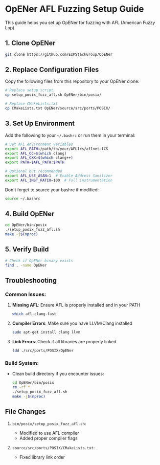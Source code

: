 # OpENer AFL Fuzzing Setup Guide

This guide helps you set up OpENer for fuzzing with AFL (American Fuzzy Lop).

## 1. Clone OpENer

```bash
git clone https://github.com/EIPStackGroup/OpENer
```

## 2. Replace Configuration Files

Copy the following files from this repository to your OpENer clone:

```bash
# Replace setup script
cp setup_posix_fuzz_afl.sh OpENer/bin/posix/

# Replace CMakeLists.txt
cp CMakeLists.txt OpENer/source/src/ports/POSIX/
```

## 3. Set Up Environment

Add the following to your `~/.bashrc` or run them in your terminal:

```bash
# Set AFL environment variables
export AFL_PATH=/path/to/your/AFLIcs/aflnet-ICS
export AFL_CC=$(which clang)
export AFL_CXX=$(which clang++)
export PATH=$AFL_PATH:$PATH

# Optional but recommended
export AFL_USE_ASAN=1  # Enable Address Sanitizer
export AFL_INST_RATIO=100  # Full instrumentation
```

Don't forget to source your bashrc if modified:

```bash
source ~/.bashrc
```

## 4. Build OpENer

```bash
cd OpENer/bin/posix
./setup_posix_fuzz_afl.sh
make -j$(nproc)
```

## 5. Verify Build

```bash
# Check if OpENer binary exists
find . -name OpENer
```

## Troubleshooting

### Common Issues:
1. **Missing AFL**: Ensure AFL is properly installed and in your PATH
   ```bash
   which afl-clang-fast
   ```

2. **Compiler Errors**: Make sure you have LLVM/Clang installed
   ```bash
   sudo apt-get install clang llvm
   ```

3. **Link Errors**: Check if all libraries are properly linked
   ```bash
   ldd ./src/ports/POSIX/OpENer
   ```

### Build System:
- Clean build directory if you encounter issues:
  ```bash
  cd OpENer/bin/posix
  rm -rf *
  ./setup_posix_fuzz_afl.sh
  make -j$(nproc)
  ```

## File Changes

1. `bin/posix/setup_posix_fuzz_afl.sh`:
   - Modified to use AFL compiler
   - Added proper compiler flags

2. `source/src/ports/POSIX/CMakeLists.txt`:
   - Fixed library link order

